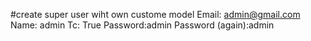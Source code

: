 #create super user wiht own custome model
Email: admin@gmail.com 
Name: admin
Tc: True
Password:admin
Password (again):admin